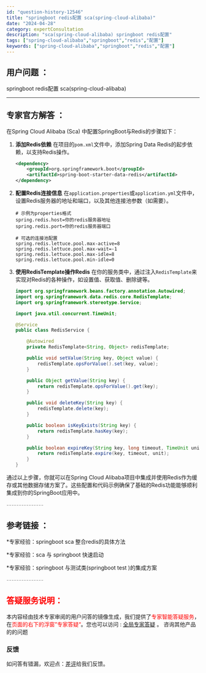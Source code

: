 ```yaml
---
id: "question-history-12546"
title: "springboot redis配置 sca(spring-cloud-alibaba)"
date: "2024-04-28"
category: expertConsultation
description: "sca(spring-cloud-alibaba) springboot redis配置"
tags: ["spring-cloud-alibaba","springboot","redis","配置"]
keywords: ["spring-cloud-alibaba","springboot","redis","配置"]
---
```


## 用户问题 ： 
 springboot redis配置 sca(spring-cloud-alibaba) 

---------------
## 专家官方解答 ：

在Spring Cloud Alibaba (Sca) 中配置SpringBoot与Redis的步骤如下：

1. **添加Redis依赖**
   在项目的`pom.xml`文件中，添加Spring Data Redis的起步依赖，以支持Redis操作。
   ```xml
   <dependency>
       <groupId>org.springframework.boot</groupId>
       <artifactId>spring-boot-starter-data-redis</artifactId>
   </dependency>
   ```

2. **配置Redis连接信息**
   在`application.properties`或`application.yml`文件中，设置Redis服务器的地址和端口，以及其他连接池参数（如需要）。
   ```properties
   # 示例为properties格式
   spring.redis.host=你的redis服务器地址
   spring.redis.port=你的redis服务器端口
   
   # 可选的连接池配置
   spring.redis.lettuce.pool.max-active=8
   spring.redis.lettuce.pool.max-wait=-1
   spring.redis.lettuce.pool.max-idle=8
   spring.redis.lettuce.pool.min-idle=0
   ```

3. **使用RedisTemplate操作Redis**
   在你的服务类中，通过注入`RedisTemplate`来实现对Redis的各种操作，如设置值、获取值、删除键等。
   ```java
   import org.springframework.beans.factory.annotation.Autowired;
   import org.springframework.data.redis.core.RedisTemplate;
   import org.springframework.stereotype.Service;

   import java.util.concurrent.TimeUnit;

   @Service
   public class RedisService {

       @Autowired
       private RedisTemplate<String, Object> redisTemplate;

       public void setValue(String key, Object value) {
           redisTemplate.opsForValue().set(key, value);
       }

       public Object getValue(String key) {
           return redisTemplate.opsForValue().get(key);
       }

       public void deleteKey(String key) {
           redisTemplate.delete(key);
       }

       public boolean isKeyExists(String key) {
           return redisTemplate.hasKey(key);
       }

       public boolean expireKey(String key, long timeout, TimeUnit unit) {
           return redisTemplate.expire(key, timeout, unit);
       }
   }
   ```

通过以上步骤，你就可以在Spring Cloud Alibaba项目中集成并使用Redis作为缓存或其他数据存储方案了。这些配置和代码示例确保了基础的Redis功能能够顺利集成到你的SpringBoot应用中。


<font color="#949494">---------------</font> 


## 参考链接 ：

*专家经验：springboot sca 整合redis的具体方法 
 
 *专家经验：sca 与 springboot 快速启动 
 
 *专家经验：springboot 与测试类(springboot test )的集成方案 


 <font color="#949494">---------------</font> 
 


## <font color="#FF0000">答疑服务说明：</font> 

本内容经由技术专家审阅的用户问答的镜像生成，我们提供了<font color="#FF0000">专家智能答疑服务</font>，在<font color="#FF0000">页面的右下的浮窗”专家答疑“</font>。您也可以访问 : [全局专家答疑](https://opensource.alibaba.com/chatBot) 。 咨询其他产品的的问题

### 反馈
如问答有错漏，欢迎点：[差评](https://ai.nacos.io/user/feedbackByEnhancerGradePOJOID?enhancerGradePOJOId=12639)给我们反馈。
